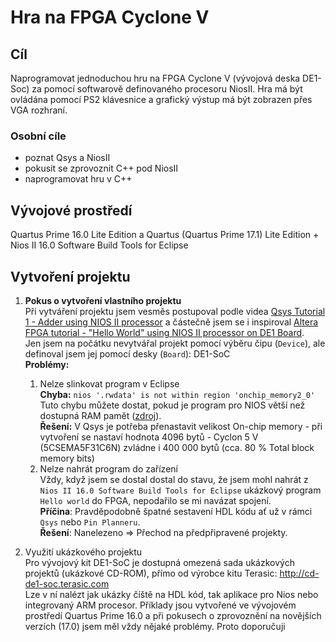 # Hra na FPGA Cyclone V

## Cíl

Naprogramovat jednoduchou hru na FPGA Cyclone V (vývojová deska DE1-Soc) za pomocí softwarově definovaného procesoru NiosII. Hra má být ovládána pomocí PS2 klávesnice a grafický výstup má být zobrazen přes VGA rozhraní.

### Osobní cíle

- poznat Qsys a NiosII
- pokusit se zprovoznit C++ pod NiosII
- naprogramovat hru v C++

## Vývojové prostředí

Quartus Prime 16.0 Lite Edition a Quartus (Quartus Prime 17.1) Lite Edition + Nios II 16.0 Software Build Tools for Eclipse

## Vytvoření projektu

1. **Pokus o vytvoření vlastního projektu**  
Při vytváření projektu jsem vesměs postupoval podle videa [Qsys Tutorial 1 - Adder using NIOS II processor](https://www.youtube.com/watch?v=fjIpzcCmZyY) a částečně jsem se i inspiroval [Altera FPGA tutorial - "Hello World" using NIOS II processor on DE1 Board](https://www.youtube.com/watch?v=1a_cD6FBROA).   
Jen jsem na počátku nevytvářal projekt pomocí výběru čipu (`Device`), ale definoval jsem jej pomocí desky (`Board`): DE1-SoC  
**Problémy:** 
    1. Nelze slinkovat program v Eclipse   
    **Chyba:** `nios '.rwdata' is not within region 'onchip_memory2_0'`  
    Tuto chybu můžete dostat, pokud je program pro NIOS větší než dostupná RAM pamět ([zdroj](http://www.alteraforum.com/forum/showthread.php?t=31187)).  
    **Řešení:** V Qsys je potřeba přenastavit velikost On-chip memory - při vytvoření se nastaví hodnota 4096 bytů - Cyclon 5 V (5CSEMA5F31C6N) zvládne i 400 000 bytů (cca. 80 % Total block memory bits) 
    1. Nelze nahrát program do zařízení  
    Vždy, když jsem se dostal dostal do stavu, že jsem mohl nahrát z `Nios II 16.0 Software Build Tools for Eclipse` ukázkový program `Hello world` do FPGA, nepodařilo se mi navázat spojení.  
    **Příčina**: Pravděpodobně špatné sestavení HDL kódu ať už v rámci `Qsys` nebo `Pin Planneru`.  
    **Řešení**: Nanelezeno => Přechod na předpřipravené projekty.

2. Využití ukázkového projektu   
Pro vývojový kit DE1-SoC je dostupná omezená sada ukázkových projektů (ukázkové CD-ROM), přímo od výrobce kitu Terasic: http://cd-de1-soc.terasic.com   
Lze v ní nalézt jak ukázky číště na HDL kód, tak aplikace pro Nios nebo integrovaný ARM procesor.
Příklady jsou vytvořené ve vývojovém prostředí Quartus Prime 16.0 a při pokusech o zprovoznění na novějších verzích (17.0) jsem měl vždy nějaké problémy. Proto doporučuji  
